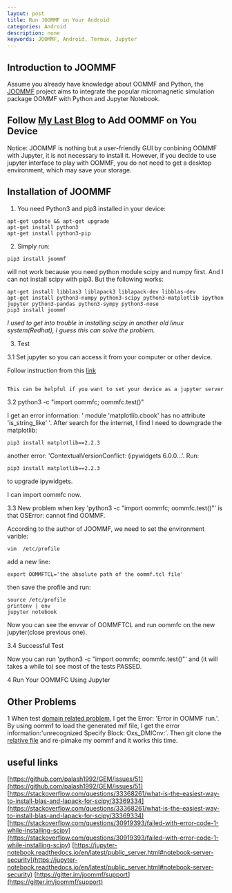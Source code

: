 ```yaml
---
layout: post
title: Run JOOMMF on Your Android
categories: Android
description: none
keywords: JOOMMF, Android, Termux, Jupyter
---
```

## Introduction to JOOMMF

Assume you already have knowledge about OOMMF and Python, the [JOOMMF](https://joommf.github.io/) project aims to integrate the popular micromagnetic simulation package OOMMF with Python and Jupyter Notebook.

## Follow [My Last Blog](https://yuanzhi-zhu.github.io/2019/12/13/Run-OOMMF-on-Your-Android/) to Add OOMMF on You Device

Notice: JOOMMF is nothing but a user-friendly GUI by conbining OOMMF with Jupyter, it is not necessary to install it. However, if you decide to use jupyter interface to play with OOMMF, you do not need to get a desktop environment, which may save your storage.

## Installation of JOOMMF

1. You need Python3 and pip3 installed in your device:

```
apt-get update && apt-get upgrade
apt-get install python3
apt-get install python3-pip
```

2. Simply run:

```
pip3 install joommf
```
will not work because you need python module scipy and numpy first. And I can not install scipy with pip3. But the following works:

```
apt-get install libblas3 liblapack3 liblapack-dev libblas-dev
apt-get install python3-numpy python3-scipy python3-matplotlib ipython jupyter python3-pandas python3-sympy python3-nose
pip3 install joommf
```

*I used to get into trouble in installing scipy in another old linux system(Redhat), I guess this can solve the problem.*


3. Test

3.1 Set jupyter so you can access it from your computer or other device.

Follow instruction from this [link](https://jupyter-notebook.readthedocs.io/en/latest/public_server.html#notebook-server-security)

```diff

This can be helpful if you want to set your device as a jupyter server.
```

3.2 python3 -c "import oommfc; oommfc.test()"

I get an error information: ' module 'matplotlib.cbook' has no attribute 'is_string_like' '. After search for the internet, I find I need to downgrade the matplotlib:

```
pip3 install matplotlib==2.2.3
```

another error: 'ContextualVersionConflict: (ipywidgets 6.0.0...'. Run:

```
pip3 install matplotlib==2.2.3
```
to upgrade ipywidgets.

I can import oommfc now.

3.3 New problem when key 'python3 -c "import oommfc; oommfc.test()"' is that OSError: cannot find OOMMF.

According to the author of JOOMMF, we need to set the environment varible:

```
vim  /etc/profile
```
add a new line:

```
export OOMMFTCL='the absolute path of the oommf.tcl file'
```
then save the profile and run:

```
source /etc/profile
printenv | env
jupyter notebook
```
Now you can see the envvar of OOMMFTCL and run oommfc on the new jupyter(close previous one).

3.4 Successful Test

Now you can run 'python3 -c "import oommfc; oommfc.test()"' and (it will takes a while to) see most of the tests PASSED.

4 Run Your OOMMFC Using Jupyter

## Other Problems

1 When test [domain related problem](https://oommfc.readthedocs.io/en/latest/ipynb/05-getting-started-exercise-dw-pair-conversion.html), I get the Error: 'Error in OOMMF run.'.
By using oommf to load the generated mif file, I get the error information:'unrecognized Specify Block: Oxs_DMICnv:'. Then git clone the [relative file](https://github.com/joommf/oommf-extension-dmi-cnv) and re-pimake my oommf and it works this time.

## useful links
[https://github.com/palash1992/GEM/issues/51](https://github.com/palash1992/GEM/issues/51)
[https://stackoverflow.com/questions/33368261/what-is-the-easiest-way-to-install-blas-and-lapack-for-scipy/33369334](https://stackoverflow.com/questions/33368261/what-is-the-easiest-way-to-install-blas-and-lapack-for-scipy/33369334)
[https://stackoverflow.com/questions/30919393/failed-with-error-code-1-while-installing-scipy](https://stackoverflow.com/questions/30919393/failed-with-error-code-1-while-installing-scipy)
[https://jupyter-notebook.readthedocs.io/en/latest/public_server.html#notebook-server-security](https://jupyter-notebook.readthedocs.io/en/latest/public_server.html#notebook-server-security)
[https://gitter.im/joommf/support](https://gitter.im/joommf/support)